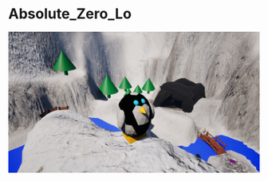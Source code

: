 # Absolute_Zero_Lo
 
![alt text](https://github.com/lopappas/Absolute_Zero_Lo/blob/main/Content/Splash/Splash.jpg)

